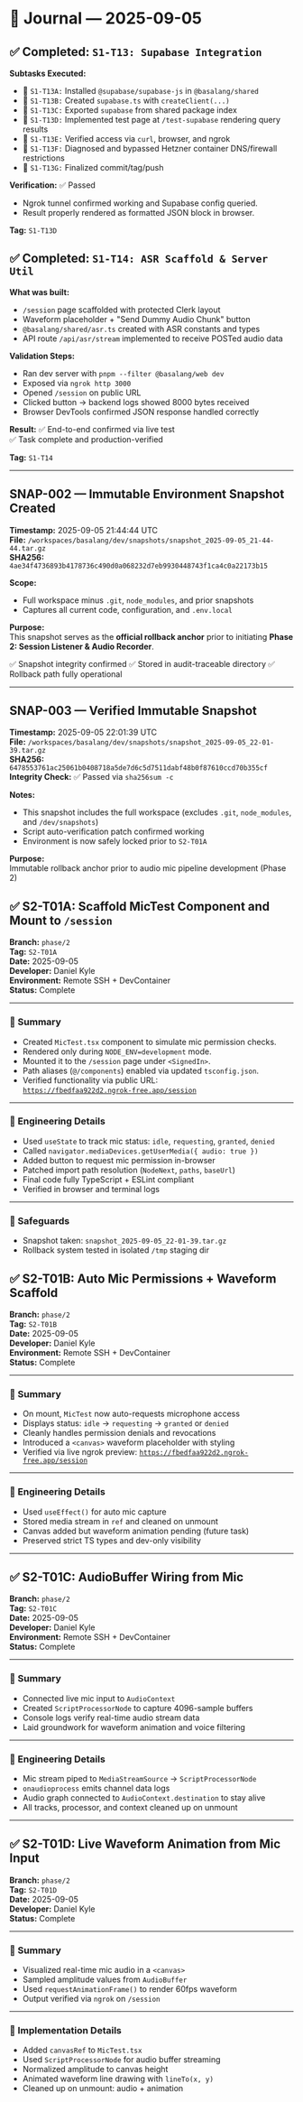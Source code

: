 # 📅 Journal — 2025-09-05

## ✅ Completed: `S1-T13: Supabase Integration`

**Subtasks Executed:**

- 🔹 `S1-T13A:` Installed `@supabase/supabase-js` in `@basalang/shared`
- 🔹 `S1-T13B:` Created `supabase.ts` with `createClient(...)`
- 🔹 `S1-T13C:` Exported `supabase` from shared package index
- 🔹 `S1-T13D:` Implemented test page at `/test-supabase` rendering query results
- 🔹 `S1-T13E:` Verified access via `curl`, browser, and ngrok
- 🔹 `S1-T13F:` Diagnosed and bypassed Hetzner container DNS/firewall restrictions
- 🔹 `S1-T13G:` Finalized commit/tag/push

**Verification:** ✅ Passed
- Ngrok tunnel confirmed working and Supabase config queried.
- Result properly rendered as formatted JSON block in browser.

**Tag:** `S1-T13D`

## ✅ Completed: `S1-T14: ASR Scaffold & Server Util`

**What was built:**
- `/session` page scaffolded with protected Clerk layout
- Waveform placeholder + "Send Dummy Audio Chunk" button
- `@basalang/shared/asr.ts` created with ASR constants and types
- API route `/api/asr/stream` implemented to receive POSTed audio data

**Validation Steps:**
- Ran dev server with `pnpm --filter @basalang/web dev`
- Exposed via `ngrok http 3000`
- Opened `/session` on public URL
- Clicked button → backend logs showed 8000 bytes received
- Browser DevTools confirmed JSON response handled correctly

**Result:**
✅ End-to-end confirmed via live test  
✅ Task complete and production-verified

**Tag:** `S1-T14`

---

## SNAP-002 — Immutable Environment Snapshot Created

**Timestamp:** 2025-09-05 21:44:44 UTC  
**File:** `/workspaces/basalang/dev/snapshots/snapshot_2025-09-05_21-44-44.tar.gz`  
**SHA256:** `4ae34f4736893b4178736c490d0a068232d7eb9930448743f1ca4c0a22173b15`

**Scope:**
- Full workspace minus `.git`, `node_modules`, and prior snapshots
- Captures all current code, configuration, and `.env.local`

**Purpose:**  
This snapshot serves as the **official rollback anchor** prior to initiating **Phase 2: Session Listener & Audio Recorder**.

✅ Snapshot integrity confirmed
✅ Stored in audit-traceable directory
✅ Rollback path fully operational

---

## SNAP-003 — Verified Immutable Snapshot

**Timestamp:** 2025-09-05 22:01:39 UTC  
**File:** `/workspaces/basalang/dev/snapshots/snapshot_2025-09-05_22-01-39.tar.gz`  
**SHA256:** `6478553761ac25061b0408718a5de7d6c5d7511dabf48b0f87610ccd70b355cf`  
**Integrity Check:** ✅ Passed via `sha256sum -c`

**Notes:**
- This snapshot includes the full workspace (excludes `.git`, `node_modules`, and `/dev/snapshots`)
- Script auto-verification patch confirmed working
- Environment is now safely locked prior to `S2-T01A`

**Purpose:**  
Immutable rollback anchor prior to audio mic pipeline development (Phase 2)

## ✅ S2-T01A: Scaffold MicTest Component and Mount to `/session`

**Branch:** `phase/2`  
**Tag:** `S2-T01A`  
**Date:** 2025-09-05  
**Developer:** Daniel Kyle  
**Environment:** Remote SSH + DevContainer  
**Status:** Complete

---

### 📌 Summary

- Created `MicTest.tsx` component to simulate mic permission checks.
- Rendered only during `NODE_ENV=development` mode.
- Mounted it to the `/session` page under `<SignedIn>`.
- Path aliases (`@/components`) enabled via updated `tsconfig.json`.
- Verified functionality via public URL:  
  [`https://fbedfaa922d2.ngrok-free.app/session`](https://fbedfaa922d2.ngrok-free.app/session)

---

### 🔧 Engineering Details

- Used `useState` to track mic status: `idle`, `requesting`, `granted`, `denied`
- Called `navigator.mediaDevices.getUserMedia({ audio: true })`
- Added button to request mic permission in-browser
- Patched import path resolution (`NodeNext`, `paths`, `baseUrl`)
- Final code fully TypeScript + ESLint compliant
- Verified in browser and terminal logs

---

### 🔐 Safeguards

- Snapshot taken: `snapshot_2025-09-05_22-01-39.tar.gz`
- Rollback system tested in isolated `/tmp` staging dir

## ✅ S2-T01B: Auto Mic Permissions + Waveform Scaffold

**Branch:** `phase/2`  
**Tag:** `S2-T01B`  
**Date:** 2025-09-05  
**Developer:** Daniel Kyle  
**Environment:** Remote SSH + DevContainer  
**Status:** Complete

---

### 📌 Summary

- On mount, `MicTest` now auto-requests microphone access
- Displays status: `idle` → `requesting` → `granted` or `denied`
- Cleanly handles permission denials and revocations
- Introduced a `<canvas>` waveform placeholder with styling
- Verified via live ngrok preview:
  [`https://fbedfaa922d2.ngrok-free.app/session`](https://fbedfaa922d2.ngrok-free.app/session)

---

### 🔧 Engineering Details

- Used `useEffect()` for auto mic capture
- Stored media stream in `ref` and cleaned on unmount
- Canvas added but waveform animation pending (future task)
- Preserved strict TS types and dev-only visibility

---

## ✅ S2-T01C: AudioBuffer Wiring from Mic

**Branch:** `phase/2`  
**Tag:** `S2-T01C`  
**Date:** 2025-09-05  
**Developer:** Daniel Kyle  
**Environment:** Remote SSH + DevContainer  
**Status:** Complete

---

### 📌 Summary

- Connected live mic input to `AudioContext`
- Created `ScriptProcessorNode` to capture 4096-sample buffers
- Console logs verify real-time audio stream data
- Laid groundwork for waveform animation and voice filtering

---

### 🔧 Engineering Details

- Mic stream piped to `MediaStreamSource` → `ScriptProcessorNode`
- `onaudioprocess` emits channel data logs
- Audio graph connected to `AudioContext.destination` to stay alive
- All tracks, processor, and context cleaned up on unmount

---

## ✅ S2-T01D: Live Waveform Animation from Mic Input

**Branch:** `phase/2`  
**Tag:** `S2-T01D`  
**Date:** 2025-09-05  
**Developer:** Daniel Kyle  
**Status:** Complete

---

### 📌 Summary

- Visualized real-time mic audio in a `<canvas>`
- Sampled amplitude values from `AudioBuffer`
- Used `requestAnimationFrame()` to render 60fps waveform
- Output verified via `ngrok` on `/session`

---

### 🔧 Implementation Details

- Added `canvasRef` to `MicTest.tsx`
- Used `ScriptProcessorNode` for audio buffer streaming
- Normalized amplitude to canvas height
- Animated waveform line drawing with `lineTo(x, y)`
- Cleaned up on unmount: audio + animation

